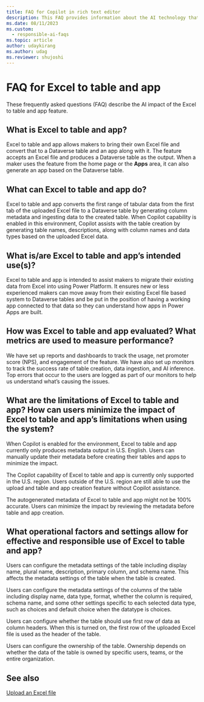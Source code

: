 ```yaml
---
title: FAQ for Copilot in rich text editor
description: This FAQ provides information about the AI technology that's used in Copilot for rich text editor. This FAQ also includes key considerations and details about how AI is used, how it was tested and evaluated, and any specific limitations.
ms.date: 08/11/2023
ms.custom: 
  - responsible-ai-faqs
ms.topic: article
author: udaykirang
ms.author: udag
ms.reviewer: shujoshi
---
```


# FAQ for Excel to table and app

These frequently asked questions (FAQ) describe the AI impact of the Excel to table and app feature.

## What is Excel to table and app?

Excel to table and app allows makers to bring their own Excel file and convert that to a Dataverse table and an app along with it. The feature accepts an Excel file and produces a Dataverse table as the output. When a maker uses the feature from the home page or the **Apps** area, it can also generate an app based on the Dataverse table.  

## What can Excel to table and app do?  

Excel to table and app converts the first range of tabular data from the first tab of the uploaded Excel file to a Dataverse table by generating column metadata and ingesting data to the created table. When Copilot capability is enabled in this environment, Copilot assists with the table creation by generating table names, descriptions, along with column names and data types based on the uploaded Excel data.  

## What is/are Excel to table and app’s intended use(s)?

Excel to table and app is intended to assist makers to migrate their existing data from Excel into using Power Platform. It ensures new or less experienced makers can move away from their existing Excel file based system to Dataverse tables and be put in the position of having a working app connected to that data so they can understand how apps in Power Apps are built.

## How was Excel to table and app evaluated? What metrics are used to measure performance?

We have set up reports and dashboards to track the usage, net promoter score (NPS), and engagement of the feature. We have also set up monitors to track the success rate of table creation, data ingestion, and AI inference. Top errors that occur to the users are logged as part of our monitors to help us understand what’s causing the issues.  

## What are the limitations of Excel to table and app? How can users minimize the impact of Excel to table and app’s limitations when using the system?

When Copilot is enabled for the environment, Excel to table and app currently only produces metadata output in U.S. English. Users can manually update their metadata before creating their tables and apps to minimize the impact.  

The Copilot capability of Excel to table and app is currently only supported in the U.S. region. Users outside of the U.S. region are still able to use the upload and table and app creation feature without Copilot assistance.  

The autogenerated metadata of Excel to table and app might not be 100% accurate. Users can minimize the impact by reviewing the metadata before table and app creation.

## What operational factors and settings allow for effective and responsible use of Excel to table and app?

Users can configure the metadata settings of the table including display name, plural name, description, primary column, and schema name. This affects the metadata settings of the table when the table is created.  

Users can configure the metadata settings of the columns of the table including display name, data type, format, whether the column is required, schema name, and some other settings specific to each selected data type, such as choices and default choice when the datatype is choices.  

Users can configure whether the table should use first row of data as column headers. When this is turned on, the first row of the uploaded Excel file is used as the header of the table.  

Users can configure the ownership of the table. Ownership depends on whether the data of the table is owned by specific users, teams, or the entire organization.

## See also

[Upload an Excel file](../data-platform/create-edit-entities-portal.md#upload-an-excel-file-preview)